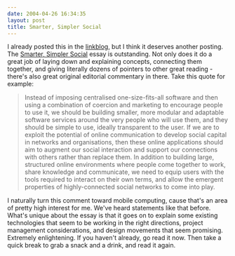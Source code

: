 ```yaml
---
date: 2004-04-26 16:34:35
layout: post
title: Smarter, Simpler Social
---
```


I already posted this in the [linkblog](http://www.bitsplitter.net/linkblog/), but I think it deserves another posting. The [Smarter, Simpler Social](http://www.headshift.com/moments/archive/sss2.html) essay is outstanding. Not only does it do a great job of laying down and explaining concepts, connecting them together, and giving literally dozens of pointers to other great reading - there's also great original editorial commentary in there. Take this quote for example:


> Instead of imposing centralised one-size-fits-all software and then using a combination of coercion and marketing to encourage people to use it, we should be building smaller, more modular and adaptable software services around the very people who will use them, and they should be simple to use, ideally transparent to the user. If we are to exploit the potential of online communication to develop social capital in networks and organisations, then these online applications should aim to augment our social interaction and support our connections with others rather than replace them. In addition to building large, structured online environments where people come together to work, share knowledge and communicate, we need to equip users with the tools required to interact on their own terms, and allow the emergent properties of highly-connected social networks to come into play.


I naturally turn this comment toward mobile computing, cause that's an area of pretty high interest for me. We've heard statements like that before. What's unique about the essay is that it goes on to explain some existing technologies that seem to be working in the right directions, project management considerations, and design movements that seem promising. Extremely enlightening. If you haven't already, go read it now. Then take a quick break to grab a snack and a drink, and read it again.
